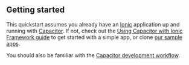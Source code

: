 <!--markdownlint-disable MD002 MD041 -->

## Getting started

This quickstart assumes you already have an <a href="https://ionicframework.com/" target="_blank" rel="noreferrer">Ionic</a> application up and running with <a href="https://capacitorjs.com/" target="_blank" rel="noreferrer">Capacitor</a>. If not, check out the <a href="https://capacitorjs.com/docs/getting-started/with-ionic" target="_blank" rel="noreferrer">Using Capacitor with Ionic Framework guide</a> to get started with a simple app, or clone <a href="https://github.com/auth0-samples/auth0-ionic-samples" target="_blank" rel="noreferrer">our sample apps</a>.

You should also be familiar with the <a href="https://capacitorjs.com/docs/basics/workflow" target="_blank" rel="noreferrer">Capacitor development workflow</a>.
